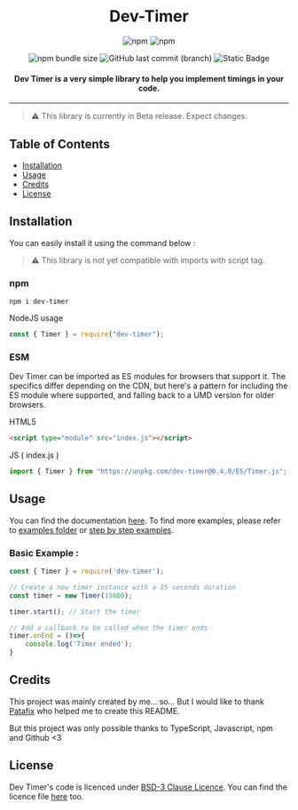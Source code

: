 <h1 align="center">Dev-Timer</h1>

<div align="center" markdown="1">

![npm](https://img.shields.io/npm/v/dev-timer)
![npm](https://img.shields.io/npm/dw/dev-timer)

![npm bundle size](https://img.shields.io/bundlephobia/min/dev-timer)
![GitHub last commit (branch)](https://img.shields.io/github/last-commit/gaskam-com/dev-timer/main)
![Static Badge](https://img.shields.io/badge/JS%20%2B%20TS-%20100%25-blue)

</div>

<h4 align="center">Dev Timer is a very simple library to help you implement timings in your code.</h3>

---

> ⚠️ This library is currently in Beta release. Expect changes.

## Table of Contents

- [Installation](#installation)
- [Usage](#usage)
- [Credits](#credits)
- [License](#license)

## Installation

You can easily install it using the command below :

> ⚠️ This library is not yet compatible with imports with script tag.

### npm

```
npm i dev-timer
```

NodeJS usage
```js
const { Timer } = require("dev-timer");
```

### ESM

Dev Timer can be imported as ES modules for browsers that support it. The specifics differ depending on the CDN, but here's a pattern for including the ES module where supported, and falling back to a UMD version for older browsers.

HTML5
```html
<script type="module" src="index.js"></script>
```

JS ( index.js )
```js
import { Timer } from "https://unpkg.com/dev-timer@0.4.0/ES/Timer.js";
```

## Usage

You can find the documentation [here](https://github.com/BOT-maKeR-0000/dev-timer/wiki).
To find more examples, please refer to [examples folder](https://github.com/BOT-maKeR-0000/dev-timer/tree/main/examples) or [step by step examples](https://github.com/BOT-maKeR-0000/dev-timer/wiki/examples).

### Basic Example :

```js
const { Timer } = require('dev-timer');

// Create a new timer instance with a 15 seconds duration
const timer = new Timer(15000); 

timer.start(); // Start the timer

// Add a callback to be called when the timer ends
timer.onEnd = ()=>{
    console.log('Timer ended');
}
```

## Credits

This project was mainly created by me... so... But I would like to thank [Patafix](https://github.com/PatafixPLTX) who helped me to create this README.

But this project was only possible thanks to TypeScript, Javascript, npm and Github <3

## License

Dev Timer's code is licenced under [BSD-3 Clause Licence](https://opensource.org/license/bsd-3-clause/).
You can find the licence file [here](https://github.com/BOT-maKeR-0000/dev-timer/blob/main/LICENSE) too.
